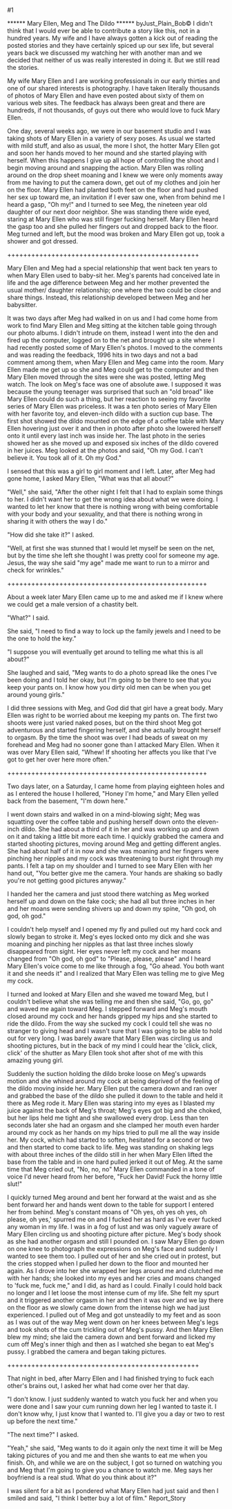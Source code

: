 #1 

 

 ****** Mary Ellen, Meg and The Dildo ****** byJust_Plain_Bob© I didn't think that I would ever be able to contribute a story like this, not in a hundred years. My wife and I have always gotten a kick out of reading the posted stories and they have certainly spiced up our sex life, but several years back we discussed my watching her with another man and we decided that neither of us was really interested in doing it. But we still read the stories. 

 My wife Mary Ellen and I are working professionals in our early thirties and one of our shared interests is photography. I have taken literally thousands of photos of Mary Ellen and have even posted about sixty of them on various web sites. The feedback has always been great and there are hundreds, if not thousands, of guys out there who would love to fuck Mary Ellen. 

 One day, several weeks ago, we were in our basement studio and I was taking shots of Mary Ellen in a variety of sexy poses. As usual we started with mild stuff, and also as usual, the more I shot, the hotter Mary Ellen got and soon her hands moved to her mound and she started playing with herself. When this happens I give up all hope of controlling the shoot and I begin moving around and snapping the action. Mary Ellen was rolling around on the drop sheet moaning and I knew we were only moments away from me having to put the camera down, get out of my clothes and join her on the floor. Mary Ellen had planted both feet on the floor and had pushed her sex up toward me, an invitation if I ever saw one, when from behind me I heard a gasp, "Oh my!" and I turned to see Meg, the nineteen year old daughter of our next door neighbor. She was standing there wide eyed, staring at Mary Ellen who was still finger fucking herself. Mary Ellen heard the gasp too and she pulled her fingers out and dropped back to the floor. Meg turned and left, but the mood was broken and Mary Ellen got up, took a shower and got dressed. 

 ++++++++++++++++++++++++++++++++++++++++++++++++ 

 Mary Ellen and Meg had a special relationship that went back ten years to when Mary Ellen used to baby-sit her. Meg's parents had conceived late in life and the age difference between Meg and her mother prevented the usual mother/ daughter relationship; one where the two could be close and share things. Instead, this relationship developed between Meg and her babysitter. 

 It was two days after Meg had walked in on us and I had come home from work to find Mary Ellen and Meg sitting at the kitchen table going through our photo albums. I didn't intrude on them, instead I went into the den and fired up the computer, logged on to the net and brought up a site where I had recently posted some of Mary Ellen's photos. I moved to the comments and was reading the feedback, 1996 hits in two days and not a bad comment among them, when Mary Ellen and Meg came into the room. Mary Ellen made me get up so she and Meg could get to the computer and then Mary Ellen moved through the sites were she was posted, letting Meg watch. The look on Meg's face was one of absolute awe. I supposed it was because the young teenager was surprised that such an "old broad" like Mary Ellen could do such a thing, but her reaction to seeing my favorite series of Mary Ellen was priceless. It was a ten photo series of Mary Ellen with her favorite toy, and eleven-inch dildo with a suction cup base. The first shot showed the dildo mounted on the edge of a coffee table with Mary Ellen hovering just over it and then in photo after photo she lowered herself onto it until every last inch was inside her. The last photo in the series showed her as she moved up and exposed six inches of the dildo covered in her juices. Meg looked at the photos and said, "Oh my God. I can't believe it. You took all of it. Oh my God." 

 I sensed that this was a girl to girl moment and I left. Later, after Meg had gone home, I asked Mary Ellen, "What was that all about?" 

 "Well," she said, "After the other night I felt that I had to explain some things to her. I didn't want her to get the wrong idea about what we were doing. I wanted to let her know that there is nothing wrong with being comfortable with your body and your sexuality, and that there is nothing wrong in sharing it with others the way I do." 

 "How did she take it?" I asked. 

 "Well, at first she was stunned that I would let myself be seen on the net, but by the time she left she thought I was pretty cool for someone my age. Jesus, the way she said "my age" made me want to run to a mirror and check for wrinkles." 

 ++++++++++++++++++++++++++++++++++++++++++++++++++ 

 About a week later Mary Ellen came up to me and asked me if I knew where we could get a male version of a chastity belt. 

 "What?" I said. 

 She said, "I need to find a way to lock up the family jewels and I need to be the one to hold the key." 

 "I suppose you will eventually get around to telling me what this is all about?" 

 She laughed and said, "Meg wants to do a photo spread like the ones I've been doing and I told her okay, but I'm going to be there to see that you keep your pants on. I know how you dirty old men can be when you get around young girls." 

 

 I did three sessions with Meg, and God did that girl have a great body. Mary Ellen was right to be worried about me keeping my pants on. The first two shoots were just varied naked poses, but on the third shoot Meg got adventurous and started fingering herself, and she actually brought herself to orgasm. By the time the shoot was over I had beads of sweat on my forehead and Meg had no sooner gone than I attacked Mary Ellen. When it was over Mary Ellen said, "Whew! If shooting her affects you like that I've got to get her over here more often." 

 ++++++++++++++++++++++++++++++++++++++++++++++++++ 

 Two days later, on a Saturday, I came home from playing eighteen holes and as I entered the house I hollered, "Honey I'm home," and Mary Ellen yelled back from the basement, "I'm down here." 

 I went down stairs and walked in on a mind-blowing sight; Meg was squatting over the coffee table and pushing herself down onto the eleven-inch dildo. She had about a third of it in her and was working up and down on it and taking a little bit more each time. I quickly grabbed the camera and started shooting pictures, moving around Meg and getting different angles. She had about half of it in now and she was moaning and her fingers were pinching her nipples and my cock was threatening to burst right through my pants. I felt a tap on my shoulder and I turned to see Mary Ellen with her hand out, "You better give me the camera. Your hands are shaking so badly you're not getting good pictures anyway." 

 I handed her the camera and just stood there watching as Meg worked herself up and down on the fake cock; she had all but three inches in her and her moans were sending shivers up and down my spine, "Oh god, oh god, oh god." 

 I couldn't help myself and I opened my fly and pulled out my hard cock and slowly began to stroke it. Meg's eyes locked onto my dick and she was moaning and pinching her nipples as that last three inches slowly disappeared from sight. Her eyes never left my cock and her moans changed from "Oh god, oh god" to "Please, please, please" and I heard Mary Ellen's voice come to me like through a fog, "Go ahead. You both want it and she needs it" and I realized that Mary Ellen was telling me to give Meg my cock. 

 I turned and looked at Mary Ellen and she waved me toward Meg, but I couldn't believe what she was telling me and then she said, "Go, go, go" and waved me again toward Meg. I stepped forward and Meg's mouth closed around my cock and her hands gripped my hips and she started to ride the dildo. From the way she sucked my cock I could tell she was no stranger to giving head and I wasn't sure that I was going to be able to hold out for very long. I was barely aware that Mary Ellen was circling us and shooting pictures, but in the back of my mind I could hear the 'click, click, click' of the shutter as Mary Ellen took shot after shot of me with this amazing young girl. 

 Suddenly the suction holding the dildo broke loose on Meg's upwards motion and she whined around my cock at being deprived of the feeling of the dildo moving inside her. Mary Ellen put the camera down and ran over and grabbed the base of the dildo she pulled it down to the table and held it there as Meg rode it. Mary Ellen was staring into my eyes as I blasted my juice against the back of Meg's throat; Meg's eyes got big and she choked, but her lips held me tight and she swallowed every drop. Less than ten seconds later she had an orgasm and she clamped her mouth even harder around my cock as her hands on my hips tried to pull me all the way inside her. My cock, which had started to soften, hesitated for a second or two and then started to come back to life. Meg was standing on shaking legs with about three inches of the dildo still in her when Mary Ellen lifted the base from the table and in one hard pulled jerked it out of Meg. At the same time that Meg cried out, "No, no, no" Mary Ellen commanded in a tone of voice I'd never heard from her before, "Fuck her David! Fuck the horny little slut!" 

 I quickly turned Meg around and bent her forward at the waist and as she bent forward her and hands went down to the table for support I entered her from behind. Meg's constant moans of "Oh yes, oh yes oh yes, oh please, oh yes,' spurred me on and I fucked her as hard as I've ever fucked any woman in my life. I was in a fog of lust and was only vaguely aware of Mary Ellen circling us and shooting picture after picture. Meg's body shook as she had another orgasm and still I pounded on. I saw Mary Ellen go down on one knee to photograph the expressions on Meg's face and suddenly I wanted to see them too. I pulled out of her and she cried out in protest, but the cries stopped when I pulled her down to the floor and mounted her again. As I drove into her she wrapped her legs around me and clutched me with her hands; she looked into my eyes and her cries and moans changed to 'fuck me, fuck me," and I did, as hard as I could. Finally I could hold back no longer and I let loose the most intense cum of my life. She felt my spurt and it triggered another orgasm in her and then it was over and we lay there on the floor as we slowly came down from the intense high we had just experienced. I pulled out of Meg and got unsteadily to my feet and as soon as I was out of the way Meg went down on her knees between Meg's legs and took shots of the cum trickling out of Meg's pussy. And then Mary Ellen blew my mind; she laid the camera down and bent forward and licked my cum off Meg's inner thigh and then as I watched she began to eat Meg's pussy. I grabbed the camera and began taking pictures. 

 ++++++++++++++++++++++++++++++++++++++++++++++++ 

 That night in bed, after Marry Ellen and I had finished trying to fuck each other's brains out, I asked her what had come over her that day. 

 "I don't know. I just suddenly wanted to watch you fuck her and when you were done and I saw your cum running down her leg I wanted to taste it. I don't know why, I just know that I wanted to. I'll give you a day or two to rest up before the next time." 

 "The next time?" I asked. 

 "Yeah," she said, "Meg wants to do it again only the next time it will be Meg taking pictures of you and me and then she wants to eat me when you finish. Oh, and while we are on the subject, I got so turned on watching you and Meg that I'm going to give you a chance to watch me. Meg says her boyfriend is a real stud. What do you think about it?" 

 I was silent for a bit as I pondered what Mary Ellen had just said and then I smiled and said, "I think I better buy a lot of film." Report_Story 
